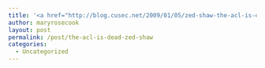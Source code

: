 ```yaml
---
title: '<a href="http://blog.cusec.net/2009/01/05/zed-shaw-the-acl-is-dead-cusec-2008/">The ACL is Dead, Zed Shaw</a>'
author: maryrosecook
layout: post
permalink: /post/the-acl-is-dead-zed-shaw
categories:
  - Uncategorized
---
```

